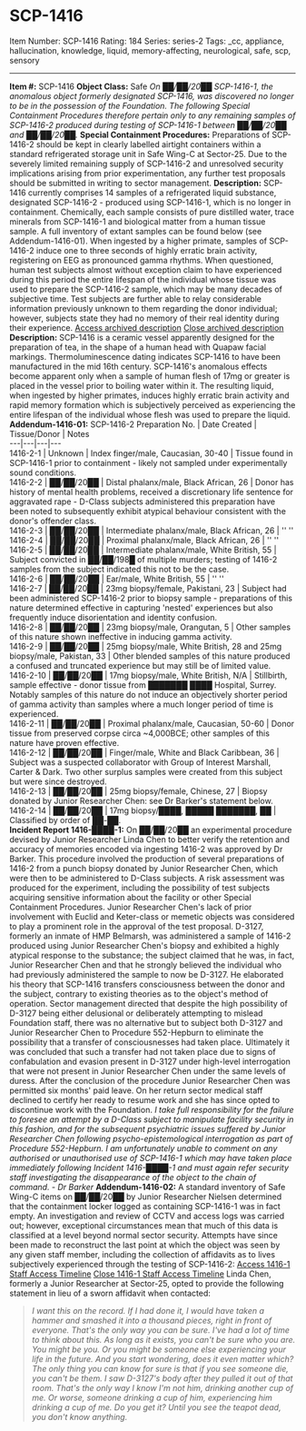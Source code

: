 # SCP-1416
Item Number: SCP-1416
Rating: 184
Series: series-2
Tags: _cc, appliance, hallucination, knowledge, liquid, memory-affecting, neurological, safe, scp, sensory

---

**Item #:** SCP-1416
**Object Class:** Safe
_On ██/██/20██ SCP-1416-1, the anomalous object formerly designated SCP-1416, was discovered no longer to be in the possession of the Foundation. The following Special Containment Procedures therefore pertain only to any remaining samples of SCP-1416-2 produced during testing of SCP-1416-1 between ██/██/20██ and ██/██/20██._
**Special Containment Procedures:** Preparations of SCP-1416-2 should be kept in clearly labelled airtight containers within a standard refrigerated storage unit in Safe Wing-C at Sector-25. Due to the severely limited remaining supply of SCP-1416-2 and unresolved security implications arising from prior experimentation, any further test proposals should be submitted in writing to sector management.
**Description:** SCP-1416 currently comprises 14 samples of a refrigerated liquid substance, designated SCP-1416-2 - produced using SCP-1416-1, which is no longer in containment. Chemically, each sample consists of pure distilled water, trace minerals from SCP-1416-1 and biological matter from a human tissue sample. A full inventory of extant samples can be found below (see Addendum-1416-01).
When ingested by a higher primate, samples of SCP-1416-2 induce one to three seconds of highly erratic brain activity, registering on EEG as pronounced gamma rhythms. When questioned, human test subjects almost without exception claim to have experienced during this period the entire lifespan of the individual whose tissue was used to prepare the SCP-1416-2 sample, which may be many decades of subjective time. Test subjects are further able to relay considerable information previously unknown to them regarding the donor individual; however, subjects state they had no memory of their real identity during their experience.
[Access archived description](javascript:;)
[Close archived description](javascript:;)
**Description:** SCP-1416 is a ceramic vessel apparently designed for the preparation of tea, in the shape of a human head with Quapaw facial markings. Thermoluminescence dating indicates SCP-1416 to have been manufactured in the mid 16th century.
SCP-1416's anomalous effects become apparent only when a sample of human flesh of 17mg or greater is placed in the vessel prior to boiling water within it. The resulting liquid, when ingested by higher primates, induces highly erratic brain activity and rapid memory formation which is subjectively perceived as experiencing the entire lifespan of the individual whose flesh was used to prepare the liquid.
**Addendum-1416-01:**
SCP-1416-2 Preparation No. | Date Created | Tissue/Donor | Notes  
---|---|---|---  
1416-2-1 | Unknown | Index finger/male, Caucasian, 30-40 | Tissue found in SCP-1416-1 prior to containment - likely not sampled under experimentally sound conditions.  
1416-2-2 | ██/██/20██ | Distal phalanx/male, Black African, 26 | Donor has history of mental health problems, received a discretionary life sentence for aggravated rape - D-Class subjects administered this preparation have been noted to subsequently exhibit atypical behaviour consistent with the donor's offender class.  
1416-2-3 | ██/██/20██ | Intermediate phalanx/male, Black African, 26 | '' ''  
1416-2-4 | ██/██/20██ | Proximal phalanx/male, Black African, 26 | '' ''  
1416-2-5 | ██/██/20██ | Intermediate phalanx/male, White British, 55 | Subject convicted in ██/██/198█ of multiple murders; testing of 1416-2 samples from the subject indicated this not to be the case.  
1416-2-6 | ██/██/20██ | Ear/male, White British, 55 | '' ''  
1416-2-7 | ██/██/20██ | 23mg biopsy/female, Pakistani, 23 | Subject had been administered SCP-1416-2 prior to biopsy sample - preparations of this nature determined effective in capturing 'nested' experiences but also frequently induce disorientation and identity confusion.  
1416-2-8 | ██/██/20██ | 23mg biopsy/male, Orangutan, 5 | Other samples of this nature shown ineffective in inducing gamma activity.  
1416-2-9 | ██/██/20██ | 25mg biopsy/male, White British, 28 and 25mg biopsy/male, Pakistan, 33 | Other blended samples of this nature produced a confused and truncated experience but may still be of limited value.  
1416-2-10 | ██/██/20██ | 17mg biopsy/male, White British, N/A | Stillbirth, sample effective - donor tissue from ███████ ████ Hospital, Surrey. Notably samples of this nature do not induce an objectively shorter period of gamma activity than samples where a much longer period of time is experienced.  
1416-2-11 | ██/██/20██ | Proximal phalanx/male, Caucasian, 50-60 | Donor tissue from preserved corpse circa ~4,000BCE; other samples of this nature have proven effective.  
1416-2-12 | ██/██/20██ | Finger/male, White and Black Caribbean, 36 | Subject was a suspected collaborator with Group of Interest Marshall, Carter & Dark. Two other surplus samples were created from this subject but were since destroyed.  
1416-2-13 | ██/██/20██ | 25mg biopsy/female, Chinese, 27 | Biopsy donated by Junior Researcher Chen: see Dr Barker's statement below.  
1416-2-14 | ██/██/20██ | 17mg biopsy/████, █████ ███████, ██ | Classified by order of ██-██.  
**Incident Report 1416-████-1:**
On ██/██/20██ an experimental procedure devised by Junior Researcher Linda Chen to better verify the retention and accuracy of memories encoded via ingesting 1416-2 was approved by Dr Barker. This procedure involved the production of several preparations of 1416-2 from a punch biopsy donated by Junior Researcher Chen, which were then to be administered to D-Class subjects.
A risk assessment was produced for the experiment, including the possibility of test subjects acquiring sensitive information about the facility or other Special Containment Procedures. Junior Researcher Chen's lack of prior involvement with Euclid and Keter-class or memetic objects was considered to play a prominent role in the approval of the test proposal.
D-3127, formerly an inmate of HMP Belmarsh, was administered a sample of 1416-2 produced using Junior Researcher Chen's biopsy and exhibited a highly atypical response to the substance; the subject claimed that he was, in fact, Junior Researcher Chen and that he strongly believed the individual who had previously administered the sample to now be D-3127. He elaborated his theory that SCP-1416 transfers consciousness between the donor and the subject, contrary to existing theories as to the object's method of operation.
Sector management directed that despite the high possibility of D-3127 being either delusional or deliberately attempting to mislead Foundation staff, there was no alternative but to subject both D-3127 and Junior Researcher Chen to Procedure 552-Hepburn to eliminate the possibility that a transfer of consciousnesses had taken place. Ultimately it was concluded that such a transfer had not taken place due to signs of confabulation and evasion present in D-3127 under high-level interrogation that were not present in Junior Researcher Chen under the same levels of duress.
After the conclusion of the procedure Junior Researcher Chen was permitted six months' paid leave. On her return sector medical staff declined to certify her ready to resume work and she has since opted to discontinue work with the Foundation.
_I take full responsibility for the failure to foresee an attempt by a D-Class subject to manipulate facility security in this fashion, and for the subsequent psychiatric issues suffered by Junior Researcher Chen following psycho-epistemological interrogation as part of Procedure 552-Hepburn. I am unfortunately unable to comment on any authorised or unauthorised use of SCP-1416-1 which may have taken place immediately following Incident 1416-████-1 and must again refer security staff investigating the disappearance of the object to the chain of command. - Dr Barker_
**Addendum-1416-02:**
A standard inventory of Safe Wing-C items on ██/██/20██ by Junior Researcher Nielsen determined that the containment locker logged as containing SCP-1416-1 was in fact empty. An investigation and review of CCTV and access logs was carried out; however, exceptional circumstances mean that much of this data is classified at a level beyond normal sector security. Attempts have since been made to reconstruct the last point at which the object was seen by any given staff member, including the collection of affidavits as to lives subjectively experienced through the testing of SCP-1416-2:
[Access 1416-1 Staff Access Timeline](javascript:;)
[Close 1416-1 Staff Access Timeline](javascript:;)
Linda Chen, formerly a Junior Researcher at Sector-25, opted to provide the following statement in lieu of a sworn affidavit when contacted:
> _I want this on the record. If I had done it, I would have taken a hammer and smashed it into a thousand pieces, right in front of everyone. That's the only way you can be sure. I've had a lot of time to think about this. As long as it exists, you can't be sure who you are. You might be you. Or you might be someone else experiencing your life in the future. And you start wondering, does it even matter which? The only thing you can know for sure is that if you see someone die, you can't be them. I saw D-3127's body after they pulled it out of that room. That's the only way I know I'm not him, drinking another cup of me. Or worse, someone drinking a cup of him, experiencing him drinking a cup of me. Do you get it? Until you see the teapot dead, you don't know anything._